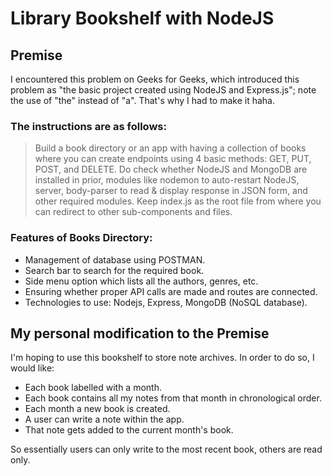 # Library Bookshelf with NodeJS


## Premise
I encountered this problem on Geeks for Geeks, which introduced this problem as "the basic project created using NodeJS and Express.js"; note the use of "the" instead of "a". That's why I had to make it haha.

### The instructions are as follows:
> Build a book directory or an app with having a collection of books where you can create endpoints using 4 basic methods: GET, PUT, POST, and DELETE. Do check whether NodeJS and MongoDB are installed in prior, modules like nodemon to auto-restart NodeJS, server, body-parser to read & display response in JSON form, and other required modules. Keep index.js as the root file from where you can redirect to other sub-components and files.

### Features of Books Directory:
- Management of database using POSTMAN.
- Search bar to search for the required book.
- Side menu option which lists all the authors, genres, etc.
- Ensuring whether proper API calls are made and routes are connected.
- Technologies to use: Nodejs, Express, MongoDB (NoSQL database).


## My personal modification to the Premise
I'm hoping to use this bookshelf to store note archives. In order to do so, I would like:

- Each book labelled with a month.
- Each book contains all my notes from that month in chronological order.
- Each month a new book is created.
- A user can write a note within the app.
- That note gets added to the current month's book.

So essentially users can only write to the most recent book, others are read only. 
